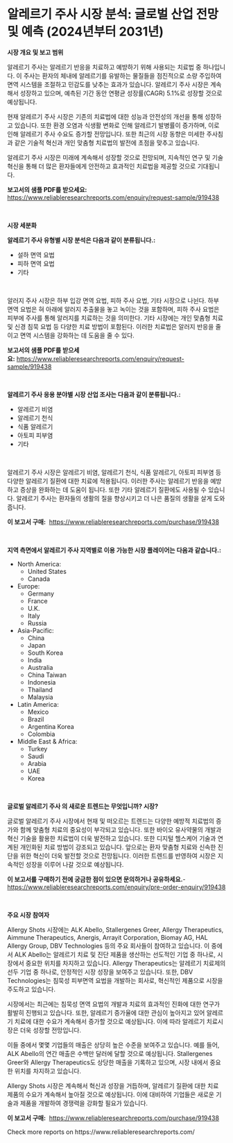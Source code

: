 <p><h1>알레르기 주사 시장 분석: 글로벌 산업 전망 및 예측 (2024년부터 2031년)</h1></p><p><strong>시장 개요 및 보고 범위</strong></p>
<p><p>알레르기 주사는 알레르기 반응을 치료하고 예방하기 위해 사용되는 치료법 중 하나입니다. 이 주사는 환자의 체내에 알레르기를 유발하는 물질들을 점진적으로 소량 주입하여 면역 시스템을 조절하고 민감도를 낮추는 효과가 있습니다. 알레르기 주사 시장은 계속해서 성장하고 있으며, 예측된 기간 동안 연평균 성장률(CAGR) 5.1%로 성장할 것으로 예상됩니다. </p><p>현재 알레르기 주사 시장은 기존의 치료법에 대한 성능과 안전성의 개선을 통해 성장하고 있습니다. 또한 환경 오염과 식생활 변화로 인해 알레르기 발병률이 증가하며, 이로 인해 알레르기 주사 수요도 증가할 전망입니다. 또한 최근의 시장 동향은 미세한 주사침과 같은 기술적 혁신과 개인 맞춤형 치료법의 발전에 초점을 맞추고 있습니다. </p><p>알레르기 주사 시장은 미래에 계속해서 성장할 것으로 전망되며, 지속적인 연구 및 기술 혁신을 통해 더 많은 환자들에게 안전하고 효과적인 치료법을 제공할 것으로 기대됩니다.</p></p>
<p><strong>보고서의 샘플 PDF를 받으세요:</strong> <a href="https://www.reliableresearchreports.com/enquiry/request-sample/919438">https://www.reliableresearchreports.com/enquiry/request-sample/919438</a></p>
<p>&nbsp;</p>
<p><strong>시장 세분화</strong></p>
<p><strong>알레르기 주사 유형별 시장 분석은 다음과 같이 분류됩니다.:</strong></p>
<p><ul><li>설하 면역 요법</li><li>피하 면역 요법</li><li>기타</li></ul></p>
<p>&nbsp;</p>
<p><p>알러지 주사 시장은 하부 입강 면역 요법, 피하 주사 요법, 기타 시장으로 나뉜다. 하부 면역 요법은 혀 아래에 알러지 추출물을 놓고 녹이는 것을 포함하며, 피하 주사 요법은 피부에 주사를 통해 알러지를 치료하는 것을 의미한다. 기타 시장에는 개인 맞춤형 치료 및 신경 침묵 요법 등 다양한 치료 방법이 포함된다. 이러한 치료법은 알러지 반응을 줄이고 면역 시스템을 강화하는 데 도움을 줄 수 있다.</p></p>
<p><strong>보고서의 샘플 PDF를 받으세요:</strong>&nbsp;<a href="https://www.reliableresearchreports.com/enquiry/request-sample/919438">https://www.reliableresearchreports.com/enquiry/request-sample/919438</a></p>
<p>&nbsp;</p>
<p><strong> 알레르기 주사 응용 분야별 시장 산업 조사는 다음과 같이 분류됩니다.:</strong></p>
<p><ul><li>알레르기 비염</li><li>알레르기 천식</li><li>식품 알레르기</li><li>아토피 피부염</li><li>기타</li></ul></p>
<p>&nbsp;</p>
<p><p>알레르기 주사 시장은 알레르기 비염, 알레르기 천식, 식품 알레르기, 아토피 피부염 등 다양한 알레르기 질환에 대한 치료에 적용됩니다. 이러한 주사는 알레르기 반응을 예방하고 증상을 완화하는 데 도움이 됩니다. 또한 기타 알레르기 질환에도 사용될 수 있습니다. 알레르기 주사는 환자들의 생활의 질을 향상시키고 더 나은 품질의 생활을 살게 도와줍니다.</p></p>
<p><strong>이 보고서 구매:</strong>&nbsp; <a href="https://www.reliableresearchreports.com/purchase/919438">https://www.reliableresearchreports.com/purchase/919438</a></p>
<p>&nbsp;</p>
<p><strong>지역 측면에서 알레르기 주사 지역별로 이용 가능한 시장 플레이어는 다음과 같습니다.:</strong></p>
<p><ul>
    <li>
        North America:
        <ul>
            <li>United States</li>
            <li>Canada</li>
        </ul>
    </li>
    <li>
        Europe:
        <ul>
            <li>Germany</li>
            <li>France</li>
            <li>U.K.</li>
            <li>Italy</li>
            <li>Russia</li>
        </ul>
    </li>
    <li>
        Asia-Pacific:
        <ul>
            <li>China</li>
            <li>Japan</li>
            <li>South Korea</li>
            <li>India</li>
            <li>Australia</li>
            <li>China Taiwan</li>
            <li>Indonesia</li>
            <li>Thailand</li>
            <li>Malaysia</li>
        </ul>
    </li>
    <li>
        Latin America:
        <ul>
            <li>Mexico</li>
            <li>Brazil</li>
            <li>Argentina Korea</li>
            <li>Colombia</li>
        </ul>
    </li>
    <li>
        Middle East & Africa:
        <ul>
            <li>Turkey</li>
            <li>Saudi</li>
            <li>Arabia</li>
            <li>UAE</li>
            <li>Korea</li>
        </ul>
    </li>
    </ul></p>
<p>&nbsp;</p>
<p><strong>글로벌 알레르기 주사 의 새로운 트렌드는 무엇입니까? 시장?</strong></p>
<p><p>글로벌 알레르기 주사 시장에서 현재 및 떠오르는 트렌드는 다양한 예방적 치료법의 증가와 함께 맞춤형 치료의 중요성이 부각되고 있습니다. 또한 바이오 유사약물의 개발과 혁신 기술을 활용한 치료법이 더욱 발전하고 있습니다. 또한 디지털 헬스케어 기술과 연계된 개인화된 치료 방법이 강조되고 있습니다. 앞으로는 환자 맞춤형 치료와 신속한 진단을 위한 혁신이 더욱 발전할 것으로 전망됩니다. 이러한 트렌드를 반영하여 시장은 지속적인 성장을 이루어 나갈 것으로 예상됩니다.</p></p>
<p><strong>이 보고서를 구매하기 전에 궁금한 점이 있으면 문의하거나 공유하세요.</strong>- <a href="https://www.reliableresearchreports.com/enquiry/pre-order-enquiry/919438">https://www.reliableresearchreports.com/enquiry/pre-order-enquiry/919438</a></p>
<p>&nbsp;</p>
<p><strong>주요 시장 참여자</strong></p>
<p><p>Allergy Shots 시장에는 ALK Abello, Stallergenes Greer, Allergy Therapeutics, Aimmune Therapeutics, Anergis, Arrayit Corporation, Biomay AG, HAL Allergy Group, DBV Technologies 등의 주요 회사들이 참여하고 있습니다. 이 중에서 ALK Abello는 알레르기 치료 및 진단 제품을 생산하는 선도적인 기업 중 하나로, 시장에서 중요한 위치를 차지하고 있습니다. Allergy Therapeutics는 알레르기 치료제의 선두 기업 중 하나로, 안정적인 시장 성장을 보여주고 있습니다. 또한, DBV Technologies는 침묵성 피부면역 요법을 개발하는 회사로, 혁신적인 제품으로 시장을 주도하고 있습니다.</p><p>시장에서는 최근에는 침묵성 면역 요법의 개발과 치료의 효과적인 진화에 대한 연구가 활발히 진행되고 있습니다. 또한, 알레르기 증가율에 대한 관심이 높아지고 있어 알레르기 치료에 대한 수요가 계속해서 증가할 것으로 예상됩니다. 이에 따라 알레르기 치료시장은 더욱 성장할 전망입니다.</p><p>이들 중에서 몇몇 기업들의 매출은 상당히 높은 수준을 보여주고 있습니다. 예를 들어, ALK Abello의 연간 매출은 수백만 달러에 달할 것으로 예상됩니다. Stallergenes Greer와 Allergy Therapeutics도 상당한 매출을 기록하고 있으며, 시장 내에서 중요한 위치를 차지하고 있습니다.</p><p>Allergy Shots 시장은 계속해서 혁신과 성장을 거듭하며, 알레르기 질환에 대한 치료 제품의 수요가 계속해서 높아질 것으로 예상됩니다. 이에 대비하여 기업들은 새로운 기술과 제품을 개발하여 경쟁력을 강화할 필요가 있습니다.</p></p>
<p><strong>이 보고서 구매:</strong>&nbsp;&nbsp;<a href="https://www.reliableresearchreports.com/purchase/919438">https://www.reliableresearchreports.com/purchase/919438</a></p>
<p>Check more reports on https://www.reliableresearchreports.com/</p>
